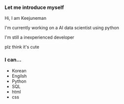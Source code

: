 ### Let me introduce myself


Hi, I am Keejuneman

I'm currently working on a AI data scientist using python

I'm still a inexperienced developer

plz think it's cute

### I can...

- Korean
- Engilsh
- Python
- SQL
- html
- css

<!--
**keejuneman/keejuneman** is a ✨ _special_ ✨ repository because its `README.md` (this file) appears on your GitHub profile.

Here are some ideas to get you started:

- 🔭 I’m currently working on ...
- 🌱 I’m currently learning ...
- 👯 I’m looking to collaborate on ...
- 🤔 I’m looking for help with ...
- 💬 Ask me about ...
- 📫 How to reach me: ...
- 😄 Pronouns: ...
- ⚡ Fun fact: ...
-->
